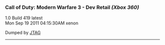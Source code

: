 ### Call of Duty: Modern Warfare 3 - Dev Retail _(Xbox 360)_
1.0 Build 419 latest  
Mon Sep 19 2011 04:15:30AM xenon

Dumped by [JTAG](https://github.com/JTAG7371)

---